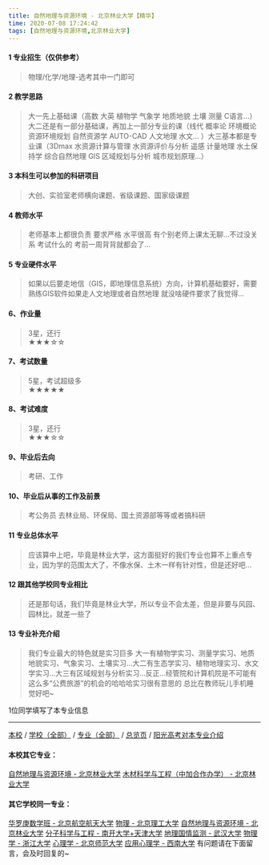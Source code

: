 ```yaml
---
title: 自然地理与资源环境 - 北京林业大学【精华】
time: 2020-07-08 17:24:42
tags: [自然地理与资源环境,北京林业大学]
---
```

#### 1 专业招生（仅供参考）  
> 物理/化学/地理-选考其中一门即可



#### 2 教学思路  
> 大一先上基础课（高数 大英 植物学 气象学 地质地貌 土壤 测量 C语言...）大二还是有一部分基础课，再加上一部分专业的课（线代 概率论 环境概论 资源环境规划 自然资源学 AUTO-CAD 人文地理 水文... ）大三基本都是专业课（3Dmax 水资源计算与管理 水资源评价与分析 遥感 计量地理 水土保持学 综合自然地理 GIS 区域规划与分析 城市规划原理...）



#### 3 本科生可以参加的科研项目  
>  大创、实验室老师横向课题、省级课题、国家级课题



#### 4 教师水平
> 老师基本上都很负责 要求严格 水平很高 有个别老师上课太无聊...不过没关系 考试什么的 考前一周背背就都会了...



#### 5 专业硬件水平
> 如果以后要走地信（GIS，即地理信息系统）方向，计算机基础要好，需要熟练GIS软件如果走人文地理或者自然地理 就没啥硬件要求了我觉得...



#### 6、作业量
> 3星，还行  
★★★☆☆



#### 7、考试数量  
> 5星，考试超级多   
★★★★★



#### 8、考试难度  
> 3星，还行   
★★★☆☆



#### 9、毕业后去向  
> 考研、工作



#### 10、毕业后从事的工作及前景  
> 考公务员 去林业局、环保局、国土资源部等等或者搞科研



#### 11 专业总体水平 
> 应该算中上吧，毕竟是林业大学，这方面挺好的我们专业也算不上重点专业，因为学的范围太大了，不像水保、土木一样有针对性，但是还好吧...



####  12 跟其他学校同专业相比 
> 还是那句话，我们毕竟是林业大学，所以专业不会太差，但是非要与风园、园林比，就差一些了


#### 13 专业补充介绍
>    我们专业最大的特色就是实习巨多 大一有植物学实习、测量学实习、地质地貌实习、气象实习、土壤实习...大二有生态学实习、植物地理实习、水文学实习...大三有区域规划与分析实习...反正...经管院和计算机院是不可能有这么多“公费旅游”的机会的哈哈哈实习很有意思的 总比在教师玩儿手机睡觉好吧~

 1位同学填写了本专业信息
***
[本校](https://univgo.github.io/2020/07/08/a9aeedf6ac32) / [学校（全部）](https://univgo.github.io/2020/07/08/3efa6bcca419) / [专业（全部）](https://univgo.github.io/2020/07/08/2d4c6d3552c2) / [总览页](https://univgo.github.io/2020/07/08/445daeb4fa00) / [阳光高考对本专业介绍](http://gaokao.chsi.com.cn/sch/zyk/view.do?schId=73394590&specId=422637247)
#### 本校其它专业：
[自然地理与资源环境 - 北京林业大学](https://univgo.github.io/2020/07/08/b31c5bfe4f61)
[木材科学与工程（中加合作办学） - 北京林业大学](https://univgo.github.io/2020/07/08/4eb971655ae2)
#### 其它学校同一专业：
[华罗庚数学班 - 北京航空航天大学](https://univgo.github.io/2020/07/08/f523a3004e04)
[物理 - 北京理工大学](https://univgo.github.io/2020/07/08/39b1b8575f14)
[自然地理与资源环境 - 北京林业大学](https://univgo.github.io/2020/07/08/b31c5bfe4f61)
[分子科学与工程 - 南开大学+天津大学](https://univgo.github.io/2020/07/08/ef2a80f7bcd1)
[地理国情监测 - 武汉大学](https://univgo.github.io/2020/07/08/091b8174f54b)
[物理学 - 浙江大学](https://univgo.github.io/2020/07/08/425f9eb0e2db)
[心理学 - 北京师范大学](https://univgo.github.io/2020/07/08/65204f4bc5da)
[应用心理学 - 西南大学](https://univgo.github.io/2020/07/08/ac6d9c3baabd)
有问题请在下面留言，会及时回复的~